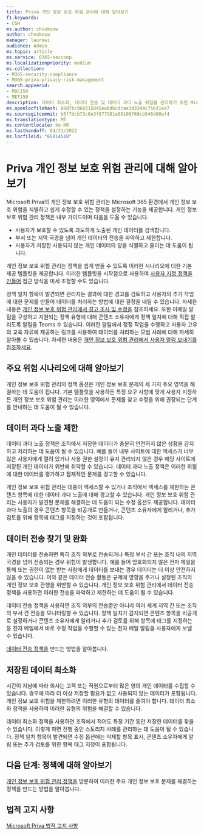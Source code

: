 ```yaml
---
title: Priva 개인 정보 보호 위험 관리에 대해 알아보기
f1.keywords:
- CSH
ms.author: chvukosw
author: chvukosw
manager: laurawi
audience: Admin
ms.topic: article
ms.service: O365-seccomp
ms.localizationpriority: medium
ms.collection:
- M365-security-compliance
- M365-priva-privacy-risk-management
search.appverid:
- MOE150
- MET150
description: 데이터 최소화, 데이터 전송 및 데이터 과다 노출 위험을 관리하기 위한 Microsoft Priva 개인 정보 보호 위험 관리 솔루션의 기능에 대해 알아봅니다. 정책을 사용하여 문제를 검색하고 수정합니다.
ms.openlocfilehash: 88d7bc968315845eebd6cdcae3d3344c75b31ee7
ms.sourcegitcommit: b5f7dcb73c0e3f677981e80106769cb546d00af4
ms.translationtype: MT
ms.contentlocale: ko-KR
ms.lasthandoff: 04/21/2022
ms.locfileid: "65014518"
---
```

# <a name="learn-about-priva-privacy-risk-management"></a>Priva 개인 정보 보호 위험 관리에 대해 알아보기

Microsoft Priva의 개인 정보 보호 위험 관리는 Microsoft 365 환경에서 개인 정보 보호 위험을 식별하고 쉽게 수정할 수 있는 정책을 설정하는 기능을 제공합니다. 개인 정보 보호 위험 관리 정책은 내부 가이드이며 다음을 도울 수 있습니다.

- 사용자가 보호할 수 있도록 과도하게 노출된 개인 데이터를 검색합니다.
- 부서 또는 지역 국경을 넘어 개인 데이터의 전송을 파악하고 제한합니다.
- 사용자가 저장한 사용되지 않는 개인 데이터의 양을 식별하고 줄이는 데 도움이 됩니다.

개인 정보 보호 위험 관리는 정책을 쉽게 만들 수 있도록 이러한 시나리오에 대한 기본 제공 템플릿을 제공합니다. 이러한 템플릿을 시작점으로 사용하여 [사용자 지정 정책을 만들어](risk-management-policies.md) 접근 방식을 미세 조정할 수도 있습니다.

정책 일치 항목이 발견되면 관리자는 결과에 대한 경고를 검토하고 사용자의 추가 작업에 대한 문제를 만들어 데이터를 처리하는 방법에 대한 결정을 내릴 수 있습니다. 자세한 내용은 [개인 정보 보호 위험 관리에서 경고 조사 및 수정을](risk-management-alerts.md) 참조하세요. 또한 이메일 알림을 구성하고 지원되는 정책 유형에 대해 콘텐츠 소유자에게 정책 일치에 대해 직접 알리도록 알림을 Teams 수 있습니다. 이러한 알림에서 정정 작업을 수행하고 사용자 고유의 교육 자료에 제공하는 링크를 사용하여 데이터를 처리하는 모범 사례에 대해 자세히 알아볼 수 있습니다. 자세한 내용은 [개인 정보 보호 위험 관리에서 사용자 알림 보내기를 참조하세요](risk-management-notifications.md).

## <a name="learn-about-key-risk-scenarios"></a>주요 위험 시나리오에 대해 알아보기

개인 정보 보호 위험 관리의 정책 옵션은 개인 정보 보호 문제의 세 가지 주요 영역을 해결하는 데 도움이 됩니다. 기본 템플릿을 사용하든 특정 요구 사항에 맞게 사용자 지정하든 개인 정보 보호 위험 관리는 이러한 영역에서 문제를 찾고 수정을 위해 권장되는 단계를 안내하는 데 도움이 될 수 있습니다.

## <a name="limit-data-overexposure"></a>데이터 과다 노출 제한

데이터 과다 노출 정책은 조직에서 저장한 데이터가 충분히 안전하지 않은 상황을 감지하고 처리하는 데 도움이 될 수 있습니다. 예를 들어 내부 사이트에 대한 액세스가 너무 많은 사용자에게 열려 있거나 사용 권한 설정이 유지 관리되지 않은 경우 해당 사이트에 저장된 개인 데이터가 위반에 취약할 수 있습니다. 데이터 과다 노출 정책은 이러한 위험에 대한 데이터를 평가하고 잠재적인 문제를 경고할 수 있습니다.

개인 정보 보호 위험 관리는 대중이 액세스할 수 있거나 조직에서 액세스를 제한하는 콘텐츠 항목에 대한 데이터 과다 노출에 대해 경고할 수 있습니다. 개인 정보 보호 위험 관리는 사용자가 발견된 문제를 해결하는 데 도움이 되는 수정 옵션도 제공합니다. 데이터 과다 노출의 경우 콘텐츠 항목을 비공개로 만들거나, 콘텐츠 소유자에게 알리거나, 추가 검토를 위해 항목에 태그를 지정하는 것이 포함됩니다.

## <a name="find-and-mitigate-data-transfers"></a>데이터 전송 찾기 및 완화

개인 데이터를 전송하면 특히 조직 외부로 전송되거나 특정 부서 간 또는 조직 내의 지역 국경을 넘어 전송되는 경우 위험이 발생합니다. 예를 들어 암호화되지 않은 전자 메일을 통해 또는 권한이 없는 받는 사람에게 데이터를 보내는 경우 데이터는 더 이상 안전하지 않을 수 있습니다. 이와 같은 데이터 전송 활동은 규제에 영향을 주거나 설정된 조직의 개인 정보 보호 관행을 위반할 수 있습니다. 개인 정보 보호 위험 관리에서 데이터 전송 정책을 사용하면 이러한 전송을 파악하고 제한하는 데 도움이 될 수 있습니다.

데이터 전송 정책을 사용하면 조직 외부의 전송뿐만 아니라 여러 세계 지역 간 또는 조직의 부서 간 전송을 모니터링할 수 있습니다. 정책 일치가 감지되면 콘텐츠 항목을 비공개로 설정하거나 콘텐츠 소유자에게 알리거나 추가 검토를 위해 항목에 태그를 지정하는 등 전자 메일에서 바로 수정 작업을 수행할 수 있는 전자 메일 알림을 사용자에게 보낼 수 있습니다.

[데이터 전송 정책을](risk-management-policy-data-transfer.md) 만드는 방법을 알아봅니다.

## <a name="minimize-stored-data"></a>저장된 데이터 최소화

시간이 지남에 따라 회사는 고객 또는 직원으로부터 많은 양의 개인 데이터를 수집할 수 있습니다. 경우에 따라 더 이상 저장할 필요가 없고 사용되지 않는 데이터가 포함됩니다. 개인 정보 보호 위험을 제한하려면 이러한 유형의 데이터를 줄여야 합니다. 데이터 최소화 정책을 사용하여 이러한 유형의 위험을 해결할 수 있습니다.

데이터 최소화 정책을 사용하면 조직에서 적어도 특정 기간 동안 저장한 데이터를 찾을 수 있습니다. 이렇게 하면 진행 중인 스토리지 사례를 관리하는 데 도움이 될 수 있습니다. 정책 일치 항목이 발견되면 수정 옵션에는 삭제할 항목 표시, 콘텐츠 소유자에게 알림 또는 추가 검토를 위한 항목 태그 지정이 포함됩니다.

## <a name="next-steps-learn-about-policies"></a>다음 단계: 정책에 대해 알아보기

[개인 정보 보호 위험 관리 정책을](risk-management-policies.md) 방문하여 이러한 주요 개인 정보 보호 문제를 해결하는 정책을 만드는 방법을 알아봅니다.

## <a name="legal-disclaimer"></a>법적 고지 사항

[Microsoft Priva 법적 고지 사항](priva-disclaimer.md)
